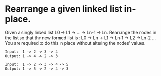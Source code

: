 
# Rearrange a given linked list in-place.

Given a singly linked list L0 -> L1 -> … -> Ln-1 -> Ln. Rearrange the nodes in the list so that the new formed list is : L0 -> Ln -> L1 -> Ln-1 -> L2 -> Ln-2 … You are required to do this in place without altering the nodes’ values. 



```
Input:  1 -> 2 -> 3 -> 4
Output: 1 -> 4 -> 2 -> 3

Input:  1 -> 2 -> 3 -> 4 -> 5
Output: 1 -> 5 -> 2 -> 4 -> 3
```


